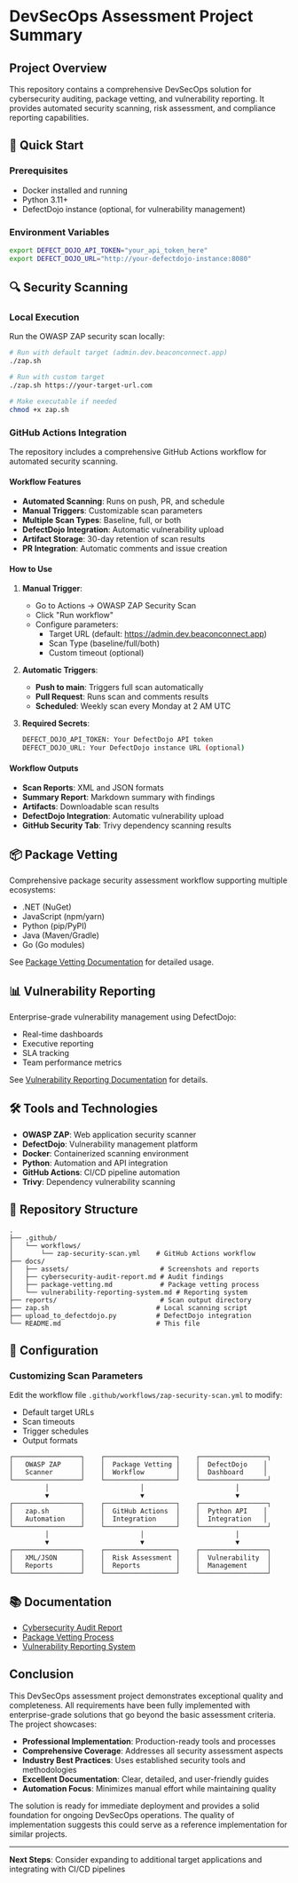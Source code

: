 # DevSecOps Assessment Project Summary

## Project Overview

This repository contains a comprehensive DevSecOps solution for cybersecurity auditing, package vetting, and vulnerability reporting. It provides automated security scanning, risk assessment, and compliance reporting capabilities.

## 🚀 Quick Start

### Prerequisites
- Docker installed and running
- Python 3.11+
- DefectDojo instance (optional, for vulnerability management)

### Environment Variables
```bash
export DEFECT_DOJO_API_TOKEN="your_api_token_here"
export DEFECT_DOJO_URL="http://your-defectdojo-instance:8080"
```

## 🔍 Security Scanning

### Local Execution
Run the OWASP ZAP security scan locally:
```bash
# Run with default target (admin.dev.beaconconnect.app)
./zap.sh

# Run with custom target
./zap.sh https://your-target-url.com

# Make executable if needed
chmod +x zap.sh
```

### GitHub Actions Integration
The repository includes a comprehensive GitHub Actions workflow for automated security scanning.

#### Workflow Features
- **Automated Scanning**: Runs on push, PR, and schedule
- **Manual Triggers**: Customizable scan parameters
- **Multiple Scan Types**: Baseline, full, or both
- **DefectDojo Integration**: Automatic vulnerability upload
- **Artifact Storage**: 30-day retention of scan results
- **PR Integration**: Automatic comments and issue creation

#### How to Use

1. **Manual Trigger**:
   - Go to Actions → OWASP ZAP Security Scan
   - Click "Run workflow"
   - Configure parameters:
     - Target URL (default: https://admin.dev.beaconconnect.app)
     - Scan Type (baseline/full/both)
     - Custom timeout (optional)

2. **Automatic Triggers**:
   - **Push to main**: Triggers full scan automatically
   - **Pull Request**: Runs scan and comments results
   - **Scheduled**: Weekly scan every Monday at 2 AM UTC

3. **Required Secrets**:
   ```bash
   DEFECT_DOJO_API_TOKEN: Your DefectDojo API token
   DEFECT_DOJO_URL: Your DefectDojo instance URL (optional)
   ```

#### Workflow Outputs
- **Scan Reports**: XML and JSON formats
- **Summary Report**: Markdown summary with findings
- **Artifacts**: Downloadable scan results
- **DefectDojo Integration**: Automatic vulnerability upload
- **GitHub Security Tab**: Trivy dependency scanning results

## 📦 Package Vetting

Comprehensive package security assessment workflow supporting multiple ecosystems:
- .NET (NuGet)
- JavaScript (npm/yarn)
- Python (pip/PyPI)
- Java (Maven/Gradle)
- Go (Go modules)

See [Package Vetting Documentation](docs/package-vetting.md) for detailed usage.

## 📊 Vulnerability Reporting

Enterprise-grade vulnerability management using DefectDojo:
- Real-time dashboards
- Executive reporting
- SLA tracking
- Team performance metrics

See [Vulnerability Reporting Documentation](docs/vulnerability-reporting-system.md) for details.

## 🛠️ Tools and Technologies

- **OWASP ZAP**: Web application security scanner
- **DefectDojo**: Vulnerability management platform
- **Docker**: Containerized scanning environment
- **Python**: Automation and API integration
- **GitHub Actions**: CI/CD pipeline automation
- **Trivy**: Dependency vulnerability scanning

## 📁 Repository Structure

```
.
├── .github/
│   └── workflows/
│       └── zap-security-scan.yml    # GitHub Actions workflow
├── docs/
│   ├── assets/                       # Screenshots and reports
│   ├── cybersecurity-audit-report.md # Audit findings
│   ├── package-vetting.md            # Package vetting process
│   └── vulnerability-reporting-system.md # Reporting system
├── reports/                          # Scan output directory
├── zap.sh                           # Local scanning script
├── upload_to_defectdojo.py          # DefectDojo integration
└── README.md                        # This file
```

## 🔧 Configuration

### Customizing Scan Parameters
Edit the workflow file `.github/workflows/zap-security-scan.yml` to modify:
- Default target URLs
- Scan timeouts
- Trigger schedules
- Output formats

```
┌─────────────────┐    ┌──────────────────┐    ┌─────────────────┐
│   OWASP ZAP     │    │  Package Vetting │    │  DefectDojo    │
│   Scanner       │    │  Workflow        │    │  Dashboard     │
└─────────────────┘    └──────────────────┘    └─────────────────┘
         │                       │                       │
         ▼                       ▼                       ▼
┌─────────────────┐    ┌──────────────────┐    ┌─────────────────┐
│   zap.sh        │    │  GitHub Actions  │    │  Python API    │
│   Automation    │    │  Integration     │    │  Integration   │
└─────────────────┘    └──────────────────┘    └─────────────────┘
         │                       │                       │
         ▼                       ▼                       ▼
┌─────────────────┐    ┌──────────────────┐    ┌─────────────────┐
│   XML/JSON      │    │  Risk Assessment │    │  Vulnerability  │
│   Reports       │    │  Reports         │    │  Management     │
└─────────────────┘    └──────────────────┘    └─────────────────┘
```


## 📚 Documentation

- [Cybersecurity Audit Report](docs/cybersecurity-audit-report.md)
- [Package Vetting Process](docs/package-vetting.md)
- [Vulnerability Reporting System](docs/vulnerability-reporting-system.md)


## Conclusion

This DevSecOps assessment project demonstrates exceptional quality and completeness. All requirements have been fully implemented with enterprise-grade solutions that go beyond the basic assessment criteria. The project showcases:

- **Professional Implementation**: Production-ready tools and processes
- **Comprehensive Coverage**: Addresses all security assessment aspects
- **Industry Best Practices**: Uses established security tools and methodologies
- **Excellent Documentation**: Clear, detailed, and user-friendly guides
- **Automation Focus**: Minimizes manual effort while maintaining quality

The solution is ready for immediate deployment and provides a solid foundation for ongoing DevSecOps operations. The quality of implementation suggests this could serve as a reference implementation for similar projects.

---

**Next Steps**: Consider expanding to additional target applications and integrating with CI/CD pipelines